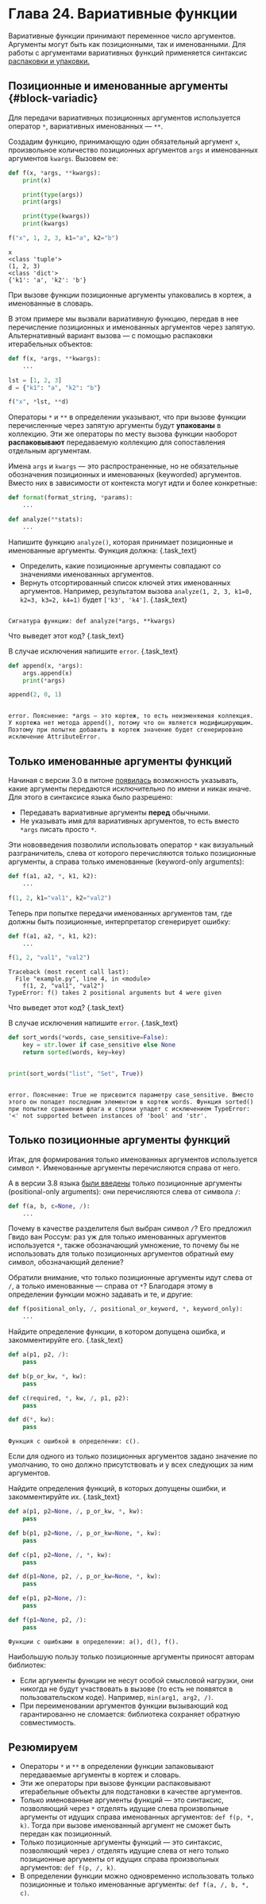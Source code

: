 # Глава 24. Вариативные функции

Вариативные функции принимают переменное число аргументов. Аргументы могут быть как позиционными, так и именованными. Для работы с аргументами вариативных функций применяется синтаксис [распаковки и упаковки.](/courses/python/chapters/python_chapter_0230/)

## Позиционные и именованные аргументы {#block-variadic}
Для передачи вариативных позиционных аргументов используется оператор `*`, вариативных именованных — `**`.

Создадим функцию, принимающую один обязательный аргумент `x`, произвольное количество позиционных аргументов `args` и именованных аргументов `kwargs`. Вызовем ее:

```python
def f(x, *args, **kwargs):
    print(x)

    print(type(args))
    print(args)

    print(type(kwargs))
    print(kwargs)

f("x", 1, 2, 3, k1="a", k2="b")
```
```
x
<class 'tuple'>
(1, 2, 3)
<class 'dict'>
{'k1': 'a', 'k2': 'b'}
```

При вызове функции позиционные аргументы упаковались в кортеж, а именованные в словарь.

В этом примере мы вызвали вариативную функцию, передав в нее перечисление позиционных и именованных аргументов через запятую. Альтернативный вариант вызова — с помощью распаковки итерабельных объектов:

```python
def f(x, *args, **kwargs):
    ...

lst = [1, 2, 3]
d = {"k1": "a", "k2": "b"}

f("x", *lst, **d)
```

Операторы `*` и `**` в определении указывают, что при вызове функции перечисленные через запятую аргументы будут **упакованы** в коллекцию. Эти же операторы по месту вызова функции наоборот **распаковывают** передаваемую коллекцию для сопоставления отдельным аргументам.

Имена `args` и `kwargs` — это распространенные, но не обязательные обозначения позиционных и именованных (keyworded) аргументов. Вместо них в зависимости от контекста могут идти и более конкретные:

```python
def format(format_string, *params):
    ...

def analyze(**stats):
    ...
```

Напишите функцию `analyze()`, которая принимает позиционные и именованные аргументы. Функция должна: {.task_text}
- Определить, какие позиционные аргументы совпадают со значениями именованных аргументов.
- Вернуть отсортированный список ключей этих именованных аргументов. Например, результатом вызова `analyze(1, 2, 3, k1=0, k2=3, k3=2, k4=1)` будет `['k3', 'k4']`. {.task_text}

```python {.task_source #python_chapter_0240_task_0010}
```
```{.task_hint}
Сигнатура функции: def analyze(*args, **kwargs)
```

Что выведет этот код? {.task_text}

В случае исключения напишите `error`. {.task_text}

```python
def append(x, *args):
    args.append(x)
    print(*args)

append(2, 0, 1)
```

```consoleoutput {.task_source #python_chapter_0240_task_0020}
```
```{.task_hint}
error. Пояснение: *args — это кортеж, то есть неизменяемая коллекция. У кортежа нет метода append(), потому что он является модифицирующим. Поэтому при попытке добавить в кортеж значение будет сгенерировано исключение AttributeError.
```

## Только именованные аргументы функций
Начиная с версии 3.0 в питоне [появилась](https://peps.python.org/pep-3102/) возможность указывать, какие аргументы передаются исключительно по имени и никак иначе. Для этого в синтаксисе языка было разрешено:
- Передавать вариативные аргументы **перед** обычными.
- Не указывать имя для вариативных аргументов, то есть вместо `*args` писать просто `*`.

Эти нововведения позволили использовать оператор `*` как визуальный разграничитель, слева от которого перечисляются только позиционные аргументы, а справа только именованные (keyword-only arguments):

```python
def f(a1, a2, *, k1, k2):
    ...

f(1, 2, k1="val1", k2="val2")
```

Теперь при попытке передачи именованных аргументов там, где должны быть позиционные, интерпретатор сгенерирует ошибку:

```python
def f(a1, a2, *, k1, k2):
    ...

f(1, 2, "val1", "val2")
```
```
Traceback (most recent call last):
  File "example.py", line 4, in <module>
    f(1, 2, "val1", "val2")
TypeError: f() takes 2 positional arguments but 4 were given
```

Что выведет этот код? {.task_text}

В случае исключения напишите `error`. {.task_text}

```python
def sort_words(*words, case_sensitive=False):
    key = str.lower if case_sensitive else None
    return sorted(words, key=key)


print(sort_words("list", "Set", True))
```

```consoleoutput {.task_source #python_chapter_0240_task_0030}
```
```{.task_hint}
error. Пояснение: True не присвоится параметру case_sensitive. Вместо этого он попадет последним элементом в кортеж words. Функция sorted() при попытке сравнения флага и строки упадет с исключением TypeError: '<' not supported between instances of 'bool' and 'str'.
```

## Только позиционные аргументы функций
Итак, для формирования только именованных аргументов используется символ `*`. Именованные аргументы перечисляются справа от него.

А в версии 3.8 языка [были введены](https://peps.python.org/pep-0570/) только позиционные аргументы (positional-only arguments): они перечисляются слева от символа `/`:

```python
def f(a, b, c=None, /):
    ...
```

Почему в качестве разделителя был выбран символ `/`? Его предложил Гвидо ван Россум: раз уж для только именованных аргументов используется `*`, также обозначающий умножение, то почему бы не использовать для только позиционных аргументов обратный ему символ, обозначающий деление?

Обратили внимание, что только позиционные аргументы идут слева от `/`, а только именованные — справа от `*`? Благодаря этому в определении функции можно задавать и те, и другие:

```python
def f(positional_only, /, positional_or_keyword, *, keyword_only):
    ...
```

Найдите определение функции, в котором допущена ошибка, и закомментируйте его. {.task_text}

```python {.task_source #python_chapter_0240_task_0040}
def a(p1, p2, /):
    pass

def b(p_or_kw, *, kw):
    pass

def c(required, *, kw, /, p1, p2):
    pass

def d(*, kw):
    pass
```
```{.task_hint}
Функция с ошибкой в определении: c().
```

Если для одного из только позиционных аргументов задано значение по умолчанию, то оно должно присутствовать и у всех следующих за ним аргументов.

Найдите определения функций, в которых допущены ошибки, и закомментируйте их. {.task_text}

```python {.task_source #python_chapter_0240_task_0050}
def a(p1, p2=None, /, p_or_kw, *, kw):
    pass

def b(p1, p2=None, /, p_or_kw=None, *, kw):
    pass

def c(p1, p2=None, /, *, kw):
    pass

def d(p1=None, p2, /, p_or_kw=None, *, kw):
    pass

def e(p1, p2=None, /):
    pass

def f(p1=None, p2, /):
    pass
```
```{.task_hint}
Функции с ошибками в определении: a(), d(), f().
```

Наибольшую пользу только позиционные аргументы приносят авторам библиотек:
- Если аргументы функции не несут особой смысловой нагрузки, они никогда не будут участвовать в вызове (то есть не появятся в пользовательском коде). Например, `min(arg1, arg2, /)`.
- При переименовании аргументов функции вызывающий код гарантированно не сломается: библиотека сохраняет обратную совместимость.


## Резюмируем
- Операторы `*` и `**` в определении функции запаковывают передаваемые аргументы в кортеж и словарь. 
- Эти же операторы при вызове функции распаковывают итерабельные объекты для подстановки в качестве аргументов.
- Только именованные аргументы функций — это синтаксис, позволяющий через `*` отделять идущие слева произвольные аргументы от идущих справа именованных аргументов: `def f(p, *, k)`. Тогда при вызове именованный аргумент не сможет быть передан как позиционный.
- Только позиционные аргументы функций — это синтаксис, позволяющий через `/` отделять идущие слева от него только позиционные аргументы от идущих справа произвольных аргументов: `def f(p, /, k)`.
- В определении функции можно одновременно использовать только позиционные и только именованные аргументы: `def f(a, /, b, *, c)`.